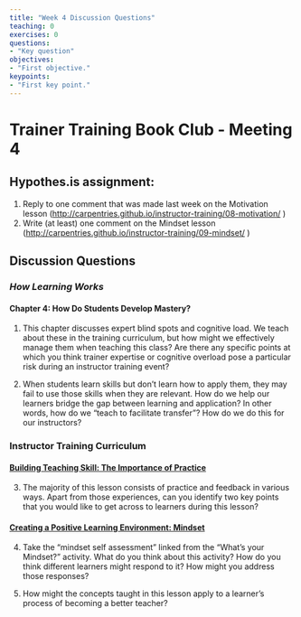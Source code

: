 ```yaml
---	
title: "Week 4 Discussion Questions"	
teaching: 0	
exercises: 0	
questions:	
- "Key question"	
objectives:	
- "First objective."	
keypoints:	
- "First key point."	
---
```


# Trainer Training Book Club - Meeting 4

## Hypothes.is assignment: 
1. Reply to one comment that was made last week on the Motivation lesson (http://carpentries.github.io/instructor-training/08-motivation/ )
2. Write (at least) one comment on the Mindset lesson (http://carpentries.github.io/instructor-training/09-mindset/ )

## Discussion Questions
### _How Learning Works_
#### Chapter 4: How Do Students Develop Mastery?
1. This chapter discusses expert blind spots and cognitive load. We teach about these in the training curriculum, but how might we effectively manage them when teaching this class? Are there any specific points at which you think trainer expertise or cognitive overload pose a particular risk during an instructor training event? 

2. When students learn skills but don’t learn how to apply them, they may fail to use those skills when they are relevant. How do we help our learners bridge the gap between learning and application? In other words, how do we “teach to facilitate transfer”? How do we do this for our instructors?

### Instructor Training Curriculum
#### [Building Teaching Skill: The Importance of Practice](https://carpentries.github.io/instructor-training/11-practice-teaching/)
3. The majority of this lesson consists of practice and feedback in various ways. Apart from those experiences, can you identify two key points that you would like to get across to learners during this lesson?

#### [Creating a Positive Learning Environment: Mindset](https://carpentries.github.io/instructor-training/09-mindset/)
4.  Take the “mindset self assessment” linked from the “What’s your Mindset?” activity. What do you think about this activity? How do you think different learners might respond to it? How might you address those responses?

5. How might the concepts taught in this lesson apply to a learner’s process of becoming a better teacher?

